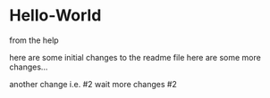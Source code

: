 # Hello-World
from the help

here are some initial changes to the readme file
here are some more changes...

 another change i.e. #2
 wait more changes #2
